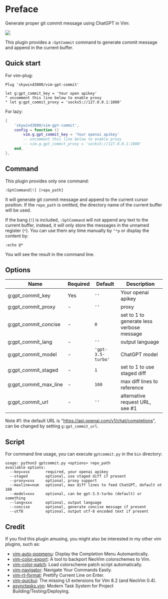 # Preface

Generate proper git commit message using ChatGPT in Vim:

![](https://skywind3000.github.io/images/p/misc/2024/gptcommit1.gif)

This plugin provides a `:GptCommit` command to generate commit message and append in the current buffer.

## Quick start

For vim-plug:

```vimL
Plug 'skywind3000/vim-gpt-commit'

let g:gpt_commit_key = 'Your open apikey'
" uncomment this line below to enable proxy
" let g:gpt_commit_proxy = 'socks5://127.0.0.1:1080'
```

For lazy:

```lua
{
    'skywind3000/vim-gpt-commit',
    config = function () 
        vim.g.gpt_commit_key = 'Your openai apikey'
        -- uncomment this line below to enable proxy
        -- vim.g.gpt_commit_proxy = 'socks5://127.0.0.1:1080'
    end,
},
```

## Command

This plugin provides only one command:

```VimL
:GptCommand[!] [repo_path]
```

It will generate git commit message and append to the current cursor position. If the `repo_path` is omitted, the directory name of the current buffer will be used.

If the bang (`!`) is included, `:GptCommand` will not append any text to the current buffer, instead, it will only store the messages in the unnamed register (`*`). You can use them any time manually by `"*p` or display the content by:

```VimL
:echo @*
```

You will see the result in the command line.

## Options

| Name | Required | Default | Description |
|-|-|-|-|
| g:gpt_commit_key | Yes | `''` | Your openai apikey |
| g:gpt_commit_proxy | - | `''` | proxy |
| g:gpt_commit_concise | - | `0` | set to 1 to generate less verbose message |
| g:gpt_commit_lang | - | `''` | output language |
| g:gpt_commit_model | - | `'gpt-3.5-turbo'` | ChatGPT model |
| g:gpt_commit_staged | - | `1` | set to 1 to use staged diff |
| g:gpt_commit_max_line | - | `160` | max diff lines to reference |
| g:gpt_commit_url | - | `''` | alternative request URL, see #1 |

Note #1: the default URL is "https://api.openai.com/v1/chat/completions", can be changed by setting `g:gpt_commit_url`.

## Script

For command line usage, you can execute `gptcommit.py` in the `bin` directory:

```
usage: python3 gptcommit.py <options> repo_path
available options:
  --key=xxx       required, your openai apikey
  --staged        optional, use staged diff if present
  --proxy=xxx     optional, proxy support
  --maxline=num   optional, max diff lines to feed ChatGPT, default ot 160
  --model=xxx     optional, can be gpt-3.5-turbo (default) or something
  --lang=xxx      optional, output language
  --concise       optional, generate concise message if present
  --utf8          optional, output utf-8 encoded text if present
```



## Credit

If you find this plugin amusing, you might also be interested in my other vim plugins, such as:

- [vim-auto-popmenu](https://github.com/skywind3000/vim-auto-popmenu): Display the Completion Menu Automantically.
- [vim-color-export](https://github.com/skywind3000/vim-color-export): A tool to backport NeoVim colorschemes to Vim. 
- [vim-color-patch](https://github.com/skywind3000/vim-color-patch): Load colorscheme patch script automatically.
- [vim-navigator](https://github.com/skywind3000/vim-navigator): Navigate Your Commands Easily.
- [vim-rt-format](https://github.com/skywind3000/vim-rt-format): Prettify Current Line on Enter.
- [vim-quickui](https://github.com/skywind3000/vim-quickui): The missing UI extensions for Vim 8.2 (and NeoVim 0.4).
- [asynctasks.vim](https://github.com/skywind3000/asynctasks.vim): Modern Task System for Project Building/Testing/Deploying.


